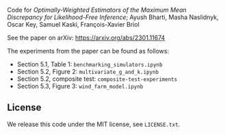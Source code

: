 Code for
_Optimally-Weighted Estimators of the Maximum Mean Discrepancy for Likelihood-Free Inference_;
Ayush Bharti, Masha Naslidnyk, Oscar Key, Samuel Kaski, François-Xavier Briol

See the paper on arXiv: https://arxiv.org/abs/2301.11674

The experiments from the paper can be found as follows:
- Section 5.1, Table 1: `benchmarking_simulators.ipynb`
- Section 5.2, Figure 2: `multivariate_g_and_k.ipynb`
- Section 5.2, composite test: `composite-test-experiments`
- Section 5.3, Figure 3: `wind_farm_model.ipynb`

## License
We release this code under the MIT license, see `LICENSE.txt`.
